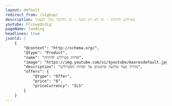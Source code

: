 ```yaml
---
layout: default
redirect_from: /signup/
description: סטיילינג לדתיות - זה לא רק הבגד - זה החיבור שלך לעצמך
youtube: FCccwyUnJLg
pageName: landing
headlines: true
jsonld: |
    {
        "@context": "http://schema.org/",
        "@type": "Product",
        "name": "סדרת סטיילינג לדתיות",
        "image": "https://img.youtube.com/vi/$youtube/maxresdefault.jpg",
        "description": "מדריך בעל שלושה סרטונים על יסודות הסטיילינג",
        "offers": {
            "@type": "Offer",
            "price": "0",
            "priceCurrency": "ILS"
        }
    }
---
```

